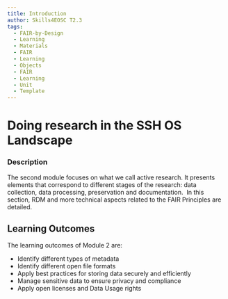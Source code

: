 ```yaml
---
title: Introduction
author: Skills4EOSC T2.3
tags:
  - FAIR-by-Design
  - Learning
  - Materials
  - FAIR
  - Learning
  - Objects
  - FAIR
  - Learning
  - Unit
  - Template
---
```


# Doing research in the SSH OS Landscape

### Description

The second module focuses on what we call active research. It presents elements that correspond to different stages of the research: data collection, data processing, preservation and documentation.  In this section, RDM and more technical aspects related to the FAIR Principles are detailed. 
## Learning Outcomes

The learning outcomes of Module 2 are: 

- Identify different types of metadata
- Identify different open file formats 
- Apply best practices for storing data securely and efficiently 
- Manage sensitive data to ensure privacy and compliance
- Apply open licenses and Data Usage rights 




